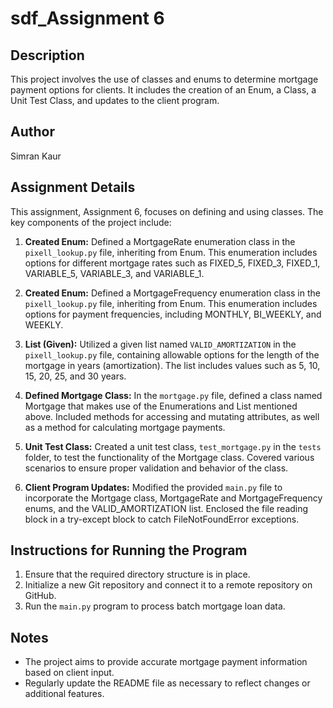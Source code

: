# sdf_Assignment 6

## Description
This project involves the use of classes and enums to determine mortgage payment options for clients. It includes the creation of an Enum, a Class, a Unit Test Class, and updates to the client program.

## Author
Simran Kaur
## Assignment Details
This assignment, Assignment 6, focuses on defining and using classes. The key components of the project include:

1. **Created Enum:** Defined a MortgageRate enumeration class in the `pixell_lookup.py` file, inheriting from Enum. This enumeration includes options for different mortgage rates such as FIXED_5, FIXED_3, FIXED_1, VARIABLE_5, VARIABLE_3, and VARIABLE_1.

2. **Created Enum:** Defined a MortgageFrequency enumeration class in the `pixell_lookup.py` file, inheriting from Enum. This enumeration includes options for payment frequencies, including MONTHLY, BI_WEEKLY, and WEEKLY.

3. **List (Given):** Utilized a given list named `VALID_AMORTIZATION` in the `pixell_lookup.py` file, containing allowable options for the length of the mortgage in years (amortization). The list includes values such as 5, 10, 15, 20, 25, and 30 years.

4. **Defined Mortgage Class:** In the `mortgage.py` file, defined a class named Mortgage that makes use of the Enumerations and List mentioned above. Included methods for accessing and mutating attributes, as well as a method for calculating mortgage payments.

5. **Unit Test Class:** Created a unit test class, `test_mortgage.py` in the `tests` folder, to test the functionality of the Mortgage class. Covered various scenarios to ensure proper validation and behavior of the class.

6. **Client Program Updates:** Modified the provided `main.py` file to incorporate the Mortgage class, MortgageRate and MortgageFrequency enums, and the VALID_AMORTIZATION list. Enclosed the file reading block in a try-except block to catch FileNotFoundError exceptions.

## Instructions for Running the Program
1. Ensure that the required directory structure is in place.
2. Initialize a new Git repository and connect it to a remote repository on GitHub.
3. Run the `main.py` program to process batch mortgage loan data.

## Notes
- The project aims to provide accurate mortgage payment information based on client input.
- Regularly update the README file as necessary to reflect changes or additional features.

